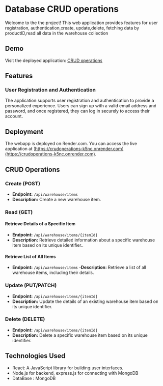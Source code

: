 # Database CRUD operations

Welcome to the the project! This web application provides features for user registration, authentication,create, update,delete, fetching data by productID,read all data in the warehouse collection

## Demo

Visit the deployed application:  [CRUD operations](https://crudoperations-k5nc.onrender.com)

## Features

### User Registration and Authentication

The application supports user registration and authentication to provide a personalized experience. Users can sign up with a valid email address and password, and once registered, they can log in securely to access their account.


## Deployment

The webapp is deployed on Render.com. You can access the live application at [https://crudoperations-k5nc.onrender.com](https://crudoperations-k5nc.onrender.com).


## CRUD Operations

### Create (POST)

- **Endpoint:** `/api/warehouse/items`
- **Description:** Create a new warehouse item.


### Read (GET)
#### Retrieve Details of a Specific Item
- **Endpoint:** `/api/warehouse/items/{itemId}`
- **Description:** Retrieve detailed information about a specific warehouse item based on its unique identifier..
 
#### Retrieve List of All Items
- **Endpoint:** `/api/warehouse/items`
-**Description:** Retrieve a list of all warehouse items, including their details.


### Update (PUT/PATCH)
- **Endpoint:** `/api/warehouse/items/{itemId}`
- **Description:** Update the details of an existing warehouse item based on its unique identifier.
  
### Delete (DELETE)
- **Endpoint:** `/api/warehouse/items/{itemId}`
- **Description:** Delete a specific warehouse item based on its unique identifier.

  
## Technologies Used

- React: A JavaScript library for building user interfaces.
- Node.js for backend, express.js for connecting with MongoDB
- DataBase : MongoDB

